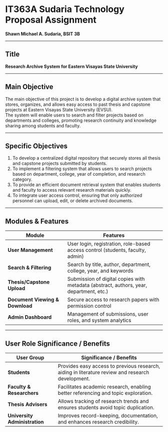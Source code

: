# IT363A Sudaria Technology Proposal Assignment

**Shawn Michael A. Sudaria, BSIT 3B**

---

## Title

**Research Archive System for Eastern Visayas State University**

---

## Main Objective

The main objective of this project is to develop a digital archive system that stores, organizes, and allows easy access to past thesis and capstone projects at Eastern Visayas State University (EVSU).  
The system will enable users to search and filter projects based on departments and colleges, promoting research continuity and knowledge sharing among students and faculty.

---

## Specific Objectives

1. To develop a centralized digital repository that securely stores all thesis and capstone projects submitted by students.
2. To implement a filtering system that allows users to search projects based on department, college, year of completion, and research category.
3. To provide an efficient document retrieval system that enables students and faculty to access relevant research materials quickly.
4. To integrate user access control, ensuring that only authorized personnel can upload, edit, or delete archived documents.

---

## Modules & Features

| Module                          | Features                                                                               |
| ------------------------------- | -------------------------------------------------------------------------------------- |
| **User Management**             | User login, registration, role-based access control (students, faculty, admin)         |
| **Search & Filtering**          | Search by title, author, department, college, year, and keywords                       |
| **Thesis/Capstone Upload**      | Submission of digital copies with metadata (abstract, authors, year, department, etc.) |
| **Document Viewing & Download** | Secure access to research papers with permission control                               |
| **Admin Dashboard**             | Management of submissions, user roles, and system analytics                            |

---

## User Role Significance / Benefits

| User Group                    | Significance / Benefits                                                                          |
| ----------------------------- | ------------------------------------------------------------------------------------------------ |
| **Students**                  | Provides easy access to previous research, aiding in literature review and research development. |
| **Faculty & Researchers**     | Facilitates academic research, enabling better referencing and topic exploration.                |
| **Thesis Advisers**           | Allows tracking of research trends and ensures students avoid topic duplication.                 |
| **University Administration** | Improves record-keeping, documentation, and enhances research credibility.                       |

